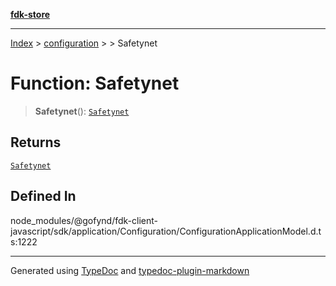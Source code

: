[**fdk-store**](../../../README.md)
***

[Index](../../../API.md) > [configuration](../../README.md) > [<internal>](../README.md) > Safetynet

# Function: Safetynet

> **Safetynet**(): [`Safetynet`](../type-aliases/type-alias.Safetynet.md)

## Returns

[`Safetynet`](../type-aliases/type-alias.Safetynet.md)

## Defined In

node\_modules/@gofynd/fdk-client-javascript/sdk/application/Configuration/ConfigurationApplicationModel.d.ts:1222

***
Generated using [TypeDoc](https://typedoc.org/) and [typedoc-plugin-markdown](https://www.npmjs.com/package/typedoc-plugin-markdown)
